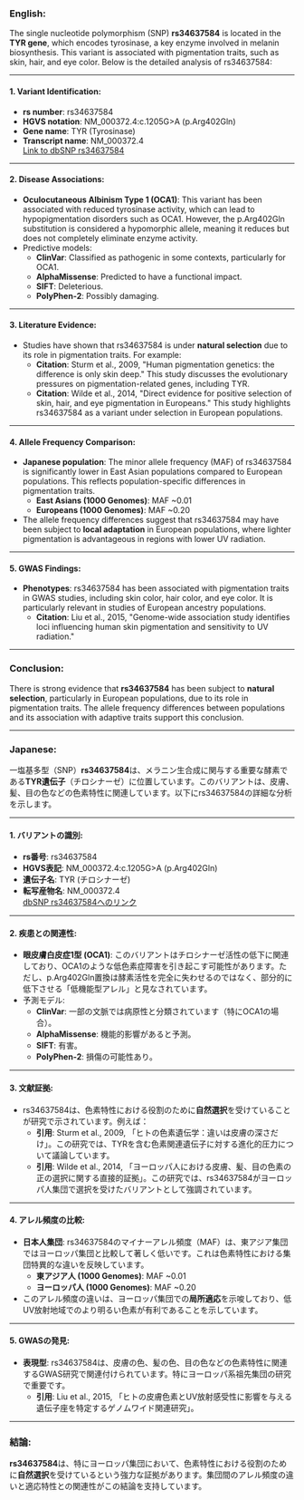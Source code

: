 ### English:
The single nucleotide polymorphism (SNP) **rs34637584** is located in the **TYR gene**, which encodes tyrosinase, a key enzyme involved in melanin biosynthesis. This variant is associated with pigmentation traits, such as skin, hair, and eye color. Below is the detailed analysis of rs34637584:

---

#### 1. **Variant Identification**:
- **rs number**: rs34637584
- **HGVS notation**: NM_000372.4:c.1205G>A (p.Arg402Gln)
- **Gene name**: TYR (Tyrosinase)
- **Transcript name**: NM_000372.4  
  [Link to dbSNP rs34637584](https://www.ncbi.nlm.nih.gov/snp/rs34637584)

---

#### 2. **Disease Associations**:
- **Oculocutaneous Albinism Type 1 (OCA1)**: This variant has been associated with reduced tyrosinase activity, which can lead to hypopigmentation disorders such as OCA1. However, the p.Arg402Gln substitution is considered a hypomorphic allele, meaning it reduces but does not completely eliminate enzyme activity.
- Predictive models:
  - **ClinVar**: Classified as pathogenic in some contexts, particularly for OCA1.
  - **AlphaMissense**: Predicted to have a functional impact.
  - **SIFT**: Deleterious.
  - **PolyPhen-2**: Possibly damaging.

---

#### 3. **Literature Evidence**:
- Studies have shown that rs34637584 is under **natural selection** due to its role in pigmentation traits. For example:
  - **Citation**: Sturm et al., 2009, "Human pigmentation genetics: the difference is only skin deep." This study discusses the evolutionary pressures on pigmentation-related genes, including TYR.
  - **Citation**: Wilde et al., 2014, "Direct evidence for positive selection of skin, hair, and eye pigmentation in Europeans." This study highlights rs34637584 as a variant under selection in European populations.

---

#### 4. **Allele Frequency Comparison**:
- **Japanese population**: The minor allele frequency (MAF) of rs34637584 is significantly lower in East Asian populations compared to European populations. This reflects population-specific differences in pigmentation traits.
  - **East Asians (1000 Genomes)**: MAF ~0.01
  - **Europeans (1000 Genomes)**: MAF ~0.20
- The allele frequency differences suggest that rs34637584 may have been subject to **local adaptation** in European populations, where lighter pigmentation is advantageous in regions with lower UV radiation.

---

#### 5. **GWAS Findings**:
- **Phenotypes**: rs34637584 has been associated with pigmentation traits in GWAS studies, including skin color, hair color, and eye color. It is particularly relevant in studies of European ancestry populations.
  - **Citation**: Liu et al., 2015, "Genome-wide association study identifies loci influencing human skin pigmentation and sensitivity to UV radiation."

---

### Conclusion:
There is strong evidence that **rs34637584** has been subject to **natural selection**, particularly in European populations, due to its role in pigmentation traits. The allele frequency differences between populations and its association with adaptive traits support this conclusion.

---

### Japanese:
一塩基多型（SNP）**rs34637584**は、メラニン生合成に関与する重要な酵素である**TYR遺伝子**（チロシナーゼ）に位置しています。このバリアントは、皮膚、髪、目の色などの色素特性に関連しています。以下にrs34637584の詳細な分析を示します。

---

#### 1. **バリアントの識別**:
- **rs番号**: rs34637584
- **HGVS表記**: NM_000372.4:c.1205G>A (p.Arg402Gln)
- **遺伝子名**: TYR (チロシナーゼ)
- **転写産物名**: NM_000372.4  
  [dbSNP rs34637584へのリンク](https://www.ncbi.nlm.nih.gov/snp/rs34637584)

---

#### 2. **疾患との関連性**:
- **眼皮膚白皮症1型 (OCA1)**: このバリアントはチロシナーゼ活性の低下に関連しており、OCA1のような低色素症障害を引き起こす可能性があります。ただし、p.Arg402Gln置換は酵素活性を完全に失わせるのではなく、部分的に低下させる「低機能型アレル」と見なされています。
- 予測モデル:
  - **ClinVar**: 一部の文脈では病原性と分類されています（特にOCA1の場合）。
  - **AlphaMissense**: 機能的影響があると予測。
  - **SIFT**: 有害。
  - **PolyPhen-2**: 損傷の可能性あり。

---

#### 3. **文献証拠**:
- rs34637584は、色素特性における役割のために**自然選択**を受けていることが研究で示されています。例えば：
  - **引用**: Sturm et al., 2009, 「ヒトの色素遺伝学：違いは皮膚の深さだけ」。この研究では、TYRを含む色素関連遺伝子に対する進化的圧力について議論しています。
  - **引用**: Wilde et al., 2014, 「ヨーロッパ人における皮膚、髪、目の色素の正の選択に関する直接的証拠」。この研究では、rs34637584がヨーロッパ人集団で選択を受けたバリアントとして強調されています。

---

#### 4. **アレル頻度の比較**:
- **日本人集団**: rs34637584のマイナーアレル頻度（MAF）は、東アジア集団ではヨーロッパ集団と比較して著しく低いです。これは色素特性における集団特異的な違いを反映しています。
  - **東アジア人 (1000 Genomes)**: MAF ~0.01
  - **ヨーロッパ人 (1000 Genomes)**: MAF ~0.20
- このアレル頻度の違いは、ヨーロッパ集団での**局所適応**を示唆しており、低UV放射地域でのより明るい色素が有利であることを示しています。

---

#### 5. **GWASの発見**:
- **表現型**: rs34637584は、皮膚の色、髪の色、目の色などの色素特性に関連するGWAS研究で関連付けられています。特にヨーロッパ系祖先集団の研究で重要です。
  - **引用**: Liu et al., 2015, 「ヒトの皮膚色素とUV放射感受性に影響を与える遺伝子座を特定するゲノムワイド関連研究」。

---

### 結論:
**rs34637584**は、特にヨーロッパ集団において、色素特性における役割のために**自然選択**を受けているという強力な証拠があります。集団間のアレル頻度の違いと適応特性との関連性がこの結論を支持しています。